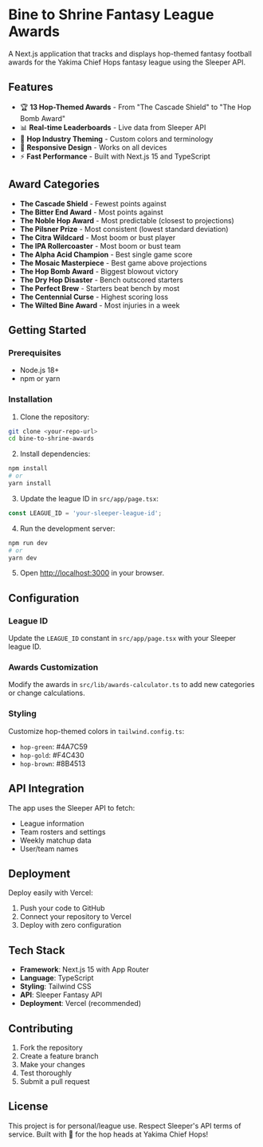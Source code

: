 # Bine to Shrine Fantasy League Awards

A Next.js application that tracks and displays hop-themed fantasy football awards for the Yakima Chief Hops fantasy league using the Sleeper API.


## Features

- 🏆 **13 Hop-Themed Awards** - From "The Cascade Shield" to "The Hop Bomb Award"
- 📊 **Real-time Leaderboards** - Live data from Sleeper API
- 🎨 **Hop Industry Theming** - Custom colors and terminology
- 📱 **Responsive Design** - Works on all devices
- ⚡ **Fast Performance** - Built with Next.js 15 and TypeScript

## Award Categories

- **The Cascade Shield** - Fewest points against
- **The Bitter End Award** - Most points against
- **The Noble Hop Award** - Most predictable (closest to projections)
- **The Pilsner Prize** - Most consistent (lowest standard deviation)
- **The Citra Wildcard** - Most boom or bust player
- **The IPA Rollercoaster** - Most boom or bust team
- **The Alpha Acid Champion** - Best single game score
- **The Mosaic Masterpiece** - Best game above projections
- **The Hop Bomb Award** - Biggest blowout victory
- **The Dry Hop Disaster** - Bench outscored starters
- **The Perfect Brew** - Starters beat bench by most
- **The Centennial Curse** - Highest scoring loss
- **The Wilted Bine Award** - Most injuries in a week

## Getting Started

### Prerequisites

- Node.js 18+ 
- npm or yarn

### Installation

1. Clone the repository:
```bash
git clone <your-repo-url>
cd bine-to-shrine-awards
```

2. Install dependencies:
```bash
npm install
# or
yarn install
```

3. Update the league ID in `src/app/page.tsx`:
```typescript
const LEAGUE_ID = 'your-sleeper-league-id';
```

4. Run the development server:
```bash
npm run dev
# or
yarn dev
```

5. Open [http://localhost:3000](http://localhost:3000) in your browser.

## Configuration

### League ID
Update the `LEAGUE_ID` constant in `src/app/page.tsx` with your Sleeper league ID.

### Awards Customization
Modify the awards in `src/lib/awards-calculator.ts` to add new categories or change calculations.

### Styling
Customize hop-themed colors in `tailwind.config.ts`:
- `hop-green`: #4A7C59
- `hop-gold`: #F4C430  
- `hop-brown`: #8B4513

## API Integration

The app uses the Sleeper API to fetch:
- League information
- Team rosters and settings
- Weekly matchup data
- User/team names

## Deployment

Deploy easily with Vercel:

1. Push your code to GitHub
2. Connect your repository to Vercel
3. Deploy with zero configuration

## Tech Stack

- **Framework**: Next.js 15 with App Router
- **Language**: TypeScript
- **Styling**: Tailwind CSS
- **API**: Sleeper Fantasy API
- **Deployment**: Vercel (recommended)

## Contributing

1. Fork the repository
2. Create a feature branch
3. Make your changes
4. Test thoroughly
5. Submit a pull request

## License

This project is for personal/league use. Respect Sleeper's API terms of service.
Built with 🍺 for the hop heads at Yakima Chief Hops!

